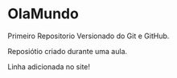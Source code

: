 # OlaMundo
 Primeiro Repositorio Versionado do Git e GitHub.

 Reposiótio criado durante uma aula.

Linha adicionada no site!
